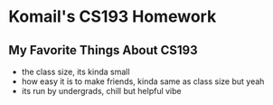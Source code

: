 # Komail's CS193 Homework

## My Favorite Things About CS193

- the class size, its kinda small
- how easy it is to make friends, kinda same as class size but yeah
- its run by undergrads, chill but helpful vibe
